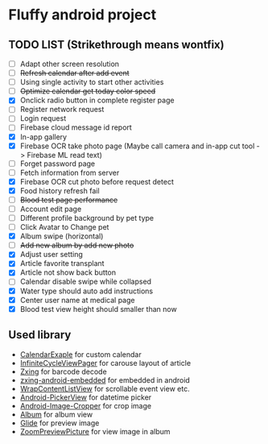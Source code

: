 # Fluffy android project


## TODO LIST (Strikethrough means wontfix)
- [ ] Adapt other screen resolution
- [ ] ~~Refresh calendar after add event~~
- [ ] Using single activity to start other activities
- [ ] ~~Optimize calendar get today color speed~~
- [x] Onclick radio button in complete register page
- [ ] Register network request
- [ ] Login request
- [ ] Firebase cloud message id report
- [x] In-app gallery
- [x] Firebase OCR take photo page (Maybe call camera and in-app cut tool -> Firebase ML read text)
- [ ] Forget password page
- [ ] Fetch information from server
- [x] Firebase OCR cut photo before request detect
- [x] Food history refresh fail
- [ ] ~~Blood test page performance~~
- [ ] Account edit page
- [ ] Different profile background by pet type
- [ ] Click Avatar to Change pet
- [x] Album swipe (horizontal)
- [ ] ~~Add new album by add new photo~~
- [x] Adjust user setting
- [x] Article favorite transplant
- [x] Article not show back button
- [ ] Calendar disable swipe while collapsed
- [x] Water type should auto add instructions
- [x] Center user name at medical page
- [x] Blood test view height should smaller than now

## Used library

* [CalendarExaple](https://github.com/codbking/CalendarExaple) for custom calendar
* [InfiniteCycleViewPager](https://github.com/Devlight/InfiniteCycleViewPager) for carouse layout of article
* [Zxing](https://github.com/zxing/zxing) for barcode decode
* [zxing-android-embedded](https://github.com/journeyapps/zxing-android-embedded) for embedded in android
* [WrapContentListView](https://github.com/mzlogin/WrapContentListView) for scrollable event view etc.
* [Android-PickerView](https://github.com/Bigkoo/Android-PickerView) for datetime picker
* [Android-Image-Cropper](https://github.com/ArthurHub/Android-Image-Cropper) for crop image
* [Album](https://github.com/yanzhenjie/Album) for album view
* [Glide](https://github.com/bumptech/glide) for preview image
* [ZoomPreviewPicture](https://github.com/yangchaojiang/ZoomPreviewPicture) for view image in album
